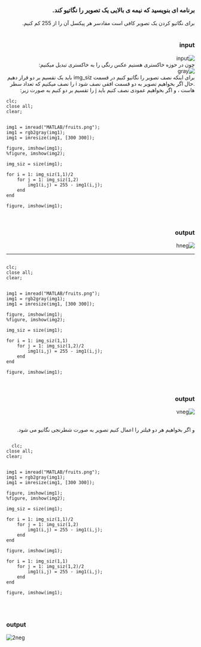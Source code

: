 <div dir="rtl">
  
 
### برنامه ای بنویسید که نیمه ی بالایی یک تصویر را نگاتیو کند.
  
  برای نگاتیو کردن یک تصویر کافی است مقادسر هر پیکسل آن را از 255 کم کنیم. </br>
  </br>
  ### input
  
  ![input](https://github.com/semnan-university-ai/image-processing-class-002/blob/main/exercises/eveaskari/Exc%2002/fruits.png)
  </br>
  چون در حوزه خاکستری هستیم عکس رنگی را به خاکستری تبدیل میکنیم:
  </br>
  ![gray](https://github.com/semnan-university-ai/image-processing-class-002/blob/main/exercises/eveaskari/Exc%2002/gray.JPG)
  </br>
  برای اینکه نصف تصویر را نگاتیو کنیم در قسمت img_siz باید یک تقسیم بر دو قرار دهیم .حال اگر بخواهیم تصویر به دو قسمت افقی نصف شود i  را نصف میکنیم که تعداد سطر هاست ، و اگر بخواهیم عمودی نصف  کنیم باید j  را تقسیم بر دو کنیم به صورت زیر:

<div dir="ltr">
  
```
clc;
close all;
clear;


img1 = imread("MATLAB/fruits.png");
img1 = rgb2gray(img1);
img1 = imresize(img1, [300 300]);

figure, imshow(img1);
%figure, imshow(img2);

img_siz = size(img1);

for i = 1: img_siz(1,1)/2
    for j = 1: img_siz(1,2)
        img1(i,j) = 255 - img1(i,j);
    end
end

figure, imshow(img1);
```
</div>
  
  </br>
  
  ### output
  
  ![hneg](https://github.com/semnan-university-ai/image-processing-class-002/blob/main/exercises/eveaskari/Exc%2002/Hneg.JPG)
  
-----------------

<div dir="ltr">
  

```

clc;
close all;
clear;


img1 = imread("MATLAB/fruits.png");
img1 = rgb2gray(img1);
img1 = imresize(img1, [300 300]);

figure, imshow(img1);
%figure, imshow(img2);

img_siz = size(img1);

for i = 1: img_siz(1,1)
    for j = 1: img_siz(1,2)/2
        img1(i,j) = 255 - img1(i,j);
    end
end

figure, imshow(img1);

```
</div>

  </br>
  
  ### output
  
  ![vneg](https://github.com/semnan-university-ai/image-processing-class-002/blob/main/exercises/eveaskari/Exc%2002/Vneg.JPG)
  

  </br>و اگر بخواهیم هر دو فیلتر را اعمال کنیم تصویر به صورت شطرنجی نگاتیو می شود.
  

<div dir="ltr">
  
```

  clc;
close all;
clear;


img1 = imread("MATLAB/fruits.png");
img1 = rgb2gray(img1);
img1 = imresize(img1, [300 300]);

figure, imshow(img1);
%figure, imshow(img2);

img_siz = size(img1);

for i = 1: img_siz(1,1)/2
    for j = 1: img_siz(1,2)
        img1(i,j) = 255 - img1(i,j);
    end
end

figure, imshow(img1);

for i = 1: img_siz(1,1)
    for j = 1: img_siz(1,2)/2
        img1(i,j) = 255 - img1(i,j);
    end
end

figure, imshow(img1);
  
```
  </br>
  
  ### output
  
  ![2neg](https://github.com/semnan-university-ai/image-processing-class-002/blob/main/exercises/eveaskari/Exc%2002/2neg.JPG)
  </div>
  
  </div>

